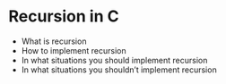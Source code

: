 # Recursion in C

- What is recursion
- How to implement recursion
- In what situations you should implement recursion
- In what situations you shouldn’t implement recursion
